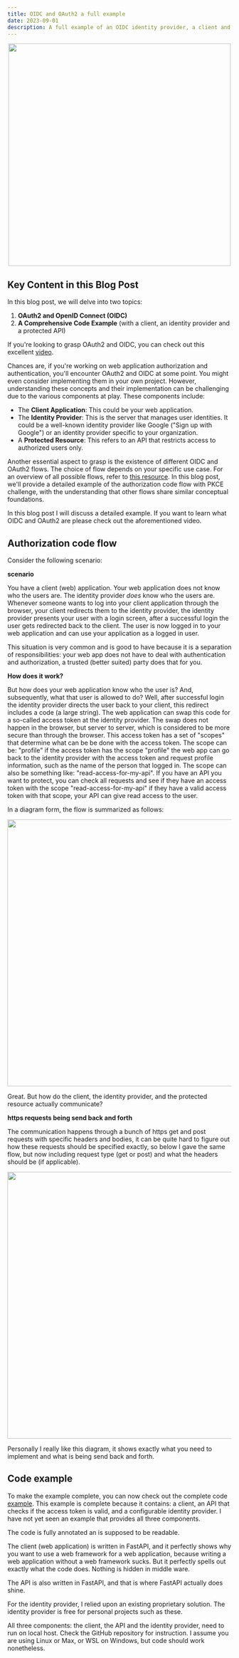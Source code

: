 ```yaml
---
title: OIDC and OAuth2 a full example
date: 2023-09-01
description: A full example of an OIDC identity provider, a client and a proctedted API
---
```


<style type="text/css">
td {
    padding:0 15px;
}

.force-word-wrap pre code {
  white-space : pre-wrap !important;
}
</style>

<p style="text-align:center;">
    <img src="/secure_login_holding_hands.jpg" width="500" class="center">
</p>

<h2 class="border-bottom mb-3 mt-5">Key Content in this Blog Post</h2>

In this blog post, we will delve into two topics:

1. **OAuth2 and OpenID Connect (OIDC)**
2. **A Comprehensive Code Example** (with a client, an identity provider and a protected API)

If you're looking to grasp OAuth2 and OIDC, you can check out this excellent [video](https://www.youtube.com/watch?v=996OiexHze0).

Chances are, if you're working on web application authorization and authentication, you'll encounter OAuth2 and OIDC at some point. You might even consider implementing them in your own project. However, understanding these concepts and their implementation can be challenging due to the various components at play. These components include:

- The **Client Application**: This could be your web application.
- The **Identity Provider**: This is the server that manages user identities. It could be a well-known identity provider like Google ("Sign up with Google") or an identity provider specific to your organization.
- A **Protected Resource**: This refers to an API that restricts access to authorized users only.

Another essential aspect to grasp is the existence of different OIDC and OAuth2 flows. The choice of flow depends on your specific use case. For an overview of all possible flows, refer to [this resource](https://developer.okta.com/docs/concepts/oauth-openid/). In this blog post, we'll provide a detailed example of the authorization code flow with PKCE challenge, with the understanding that other flows share similar conceptual foundations.

In this blog post I will discuss a detailed example. If you want to learn what OIDC and OAuth2 are please check out the aforementioned video.

<h2 class="border-bottom mb-3 mt-5">Authorization code flow</h2>

Consider the following scenario: 

**scenario**

You have a client (web) application. Your web application does not know who the users are. The identity provider *does* know who the users are. Whenever someone wants to log into your client application through the browser, your client redirects them to the identity provider, the identity provider presents your user with a login screen, after a successful login the user gets redirected back to the client. The user is now logged in to your web application and can use your application as a logged in user.

This situation is very common and is good to have because it is a separation of responsibilities: your web app does not have to deal with authentication and authorization, a trusted (better suited) party does that for you.

**How does it work?**

But how does your web application know who the user is? And, subsequently, what that user is allowed to do? Well, after successful login the identity provider directs the user back to your client, this redirect includes a code (a large string). The web application can swap this code for a so-called access token at the identity provider. The swap does not happen in the browser, but server to server, which is considered to be more secure than through the browser. This access token has a set of "scopes" that determine what can be be done with the access token. The scope can be: "profile" if the access token has the scope "profile" the web app can go back to the identity provider with the access token and request profile information, such as the name of the person that logged in. The scope can also be something like: "read-access-for-my-api". If you have an API you want to protect, you can check all requests and see if they have an access token with the scope "read-access-for-my-api" if they have a valid access token with that scope, your API can give read access to the user.

In a diagram form, the flow is summarized as follows:

<p style="text-align:center;">
    <img src="/auth_code_flow.svg" width="600" class="center">
</p>

Great. But how do the client, the identity provider, and the protected resource actually communicate?

**https requests being send back and forth**

The communication happens through a bunch of https get and post requests with specific headers and bodies, it can be quite hard to figure out how these requests should be specified exactly, so below I gave the same flow, but now including request type (get or post) and what the headers should be (if applicable).

<p style="text-align:center;">
    <img src="/auth_code_flow_headers.svg" width="600" class="center">
</p>

Personally I really like this diagram, it shows exactly what you need to implement and what is being send back and forth.

<h2 class="border-bottom mb-3 mt-5">Code example</h2>

To make the example complete, you can now check out the complete code [example](https://github.com/trbKnl/oidc-authorization-code-example). This example is complete because it contains: a client, an API that checks if the access token is valid, and a configurable identity provider. I have not yet seen an example that provides all three components. 

The code is fully annotated an is supposed to be readable.

The client (web application) is written in FastAPI, and it perfectly shows why you want to use a web framework for a web application, because writing a web application without a web framework sucks. But it perfectly spells out exactly what the code does. Nothing is hidden in middle ware.

The API is also written in FastAPI, and that is where FastAPI actually does shine. 

For the identity provider, I relied upon an existing proprietary solution. The identity provider is free for personal projects such as these. 

All three components: the client, the API and the identity provider, need to run on local host. Check the GitHub repository for instruction. I assume you are using Linux or Max, or WSL on Windows, but code should work nonetheless. 

